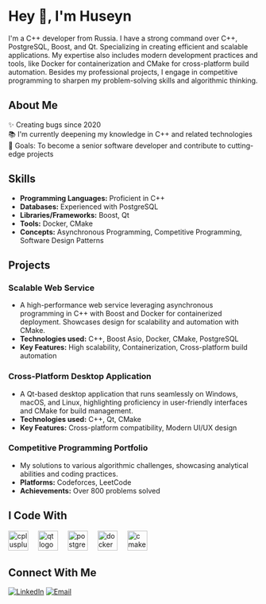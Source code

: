 <h1 align="left">Hey 👋, I'm Huseyn</h1>

<p align="left">I'm a C++ developer from Russia. I have a strong command over C++, PostgreSQL, Boost, and Qt. Specializing in creating efficient and scalable applications. My expertise also includes modern development practices and tools, like Docker for containerization and CMake for cross-platform build automation. Besides my professional projects, I engage in competitive programming to sharpen my problem-solving skills and algorithmic thinking.</p>

<h2 align="left">About Me</h2>

<p align="left">✨ Creating bugs since 2020<br>📚 I'm currently deepening my knowledge in C++ and related technologies<br>🎯 Goals: To become a senior software developer and contribute to cutting-edge projects</p>

<h2 align="left">Skills</h2>

- **Programming Languages:** Proficient in C++
- **Databases:** Experienced with PostgreSQL
- **Libraries/Frameworks:** Boost, Qt
- **Tools:** Docker, CMake
- **Concepts:** Asynchronous Programming, Competitive Programming, Software Design Patterns

<h2 align="left">Projects</h2>

### Scalable Web Service
- A high-performance web service leveraging asynchronous programming in C++ with Boost and Docker for containerized deployment. Showcases design for scalability and automation with CMake.
- **Technologies used:** C++, Boost Asio, Docker, CMake, PostgreSQL
- **Key Features:** High scalability, Containerization, Cross-platform build automation

### Cross-Platform Desktop Application
- A Qt-based desktop application that runs seamlessly on Windows, macOS, and Linux, highlighting proficiency in user-friendly interfaces and CMake for build management.
- **Technologies used:** C++, Qt, CMake
- **Key Features:** Cross-platform compatibility, Modern UI/UX design

### Competitive Programming Portfolio
- My solutions to various algorithmic challenges, showcasing analytical abilities and coding practices.
- **Platforms:** Codeforces, LeetCode
- **Achievements:** Over 800 problems solved

<h2 align="left">I Code With</h2>

<div align="left">
  <img src="https://cdn.jsdelivr.net/gh/devicons/devicon/icons/cplusplus/cplusplus-original.svg" height="40" alt="cplusplus logo" />
  <img width="12" />
  <img src="https://cdn.jsdelivr.net/gh/devicons/devicon/icons/qt/qt-original.svg" height="40" alt="qt logo" />
  <img width="12" />
  <!-- Adding PostgreSQL, Docker, and CMake logos -->
  <img src="https://cdn.jsdelivr.net/gh/devicons/devicon/icons/postgresql/postgresql-original.svg" height="40" alt="postgresql logo" />
  <img width="12" />
  <img src="https://cdn.jsdelivr.net/gh/devicons/devicon/icons/docker/docker-original.svg" height="40" alt="docker logo" />
  <img width="12" />
  <img src="https://cdn.jsdelivr.net/gh/devicons/devicon/icons/cmake/cmake-original.svg" height="40" alt="cmake logo" />
</div>

###

<h2 align="left">Connect With Me</h2>

<p align="left">
  <a href="[LinkedIn](YourLinkedInURL)"><img alt="LinkedIn" src="https://img.shields.io/badge/LinkedIn-Your%20Name-blue?style=flat-square&logo=linkedin"></a>
  <a href="mailto:haciyevhuseyn2008@gmail.com"><img alt="Email" src="https://img.shields.io/badge/Email-youremail@example.com-blue?style=flat-square&logo=gmail"></a>
</p>
